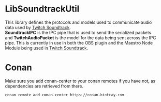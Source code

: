 # LibSoundtrackUtil
This library defines the protocols and models used to communicate audio data used by [Twitch Soundtrack](https://www.twitch.tv/broadcast/soundtrack).   
**SoundtrackIPC** is the IPC pipe that is used to send the serialized packets and **TwitchAudioPacket** is the model for the data being sent across the IPC pipe. This is currently in use in both the OBS plugin and the Maestro Node Module being used in [Twitch Soundtrack](https://www.twitch.tv/broadcast/soundtrack).


# Conan 
Make sure you add conan-center to your conan remotes if you have not, as dependencies are retrieved from there.

```
conan remote add conan-center https://conan.bintray.com
```
